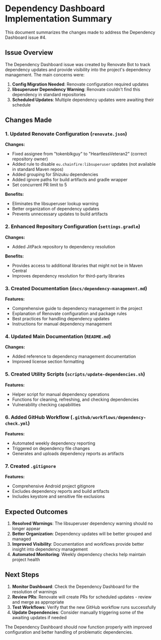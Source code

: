 # Dependency Dashboard Implementation Summary

This document summarizes the changes made to address the Dependency Dashboard issue #4.

## Issue Overview

The Dependency Dashboard issue was created by Renovate Bot to track dependency updates and provide visibility into the project's dependency management. The main concerns were:

1. **Config Migration Needed**: Renovate configuration required updates
2. **libsuperuser Dependency Warning**: Renovate couldn't find this dependency in standard repositories
3. **Scheduled Updates**: Multiple dependency updates were awaiting their schedule

## Changes Made

### 1. Updated Renovate Configuration (`renovate.json`)

**Changes:**
- Fixed assignee from "tokenblkguy" to "HeartlessVeteran2" (correct repository owner)
- Added rule to disable `eu.chainfire:libsuperuser` updates (not available in standard Maven repos)
- Added grouping for Shizuku dependencies
- Added ignore paths for build artifacts and gradle wrapper
- Set concurrent PR limit to 5

**Benefits:**
- Eliminates the libsuperuser lookup warning
- Better organization of dependency updates
- Prevents unnecessary updates to build artifacts

### 2. Enhanced Repository Configuration (`settings.gradle`)

**Changes:**
- Added JitPack repository to dependency resolution

**Benefits:**
- Provides access to additional libraries that might not be in Maven Central
- Improves dependency resolution for third-party libraries

### 3. Created Documentation (`docs/dependency-management.md`)

**Features:**
- Comprehensive guide to dependency management in the project
- Explanation of Renovate configuration and package rules
- Best practices for handling dependency updates
- Instructions for manual dependency management

### 4. Updated Main Documentation (`README.md`)

**Changes:**
- Added reference to dependency management documentation
- Improved license section formatting

### 5. Created Utility Scripts (`scripts/update-dependencies.sh`)

**Features:**
- Helper script for manual dependency operations
- Functions for cleaning, refreshing, and checking dependencies
- Vulnerability checking capabilities

### 6. Added GitHub Workflow (`.github/workflows/dependency-check.yml`)

**Features:**
- Automated weekly dependency reporting
- Triggered on dependency file changes
- Generates and uploads dependency reports as artifacts

### 7. Created `.gitignore`

**Features:**
- Comprehensive Android project gitignore
- Excludes dependency reports and build artifacts
- Includes keystore and sensitive file exclusions

## Expected Outcomes

1. **Resolved Warnings**: The libsuperuser dependency warning should no longer appear
2. **Better Organization**: Dependency updates will be better grouped and managed
3. **Improved Visibility**: Documentation and workflows provide better insight into dependency management
4. **Automated Monitoring**: Weekly dependency checks help maintain project health

## Next Steps

1. **Monitor Dashboard**: Check the Dependency Dashboard for the resolution of warnings
2. **Review PRs**: Renovate will create PRs for scheduled updates - review and merge as appropriate
3. **Test Workflows**: Verify that the new GitHub workflow runs successfully
4. **Update Dependencies**: Consider manually triggering some of the awaiting updates if needed

The Dependency Dashboard should now function properly with improved configuration and better handling of problematic dependencies.
